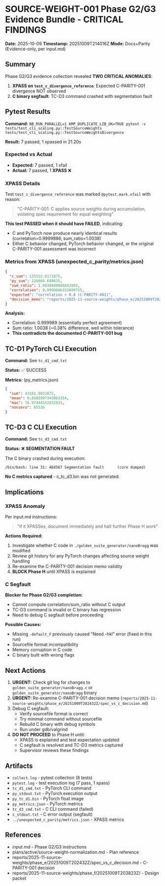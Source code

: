 # SOURCE-WEIGHT-001 Phase G2/G3 Evidence Bundle - CRITICAL FINDINGS

**Date:** 2025-10-09
**Timestamp:** 20251009T214016Z
**Mode:** Docs+Parity (Evidence-only, per input.md)

## Summary

Phase G2/G3 evidence collection revealed **TWO CRITICAL ANOMALIES**:

1. **XPASS on `test_c_divergence_reference`**: Expected C-PARITY-001 divergence NOT observed
2. **C binary segfault**: TC-D3 command crashed with segmentation fault

## Pytest Results

**Command:** `NB_RUN_PARALLEL=1 KMP_DUPLICATE_LIB_OK=TRUE pytest -v tests/test_cli_scaling.py::TestSourceWeights tests/test_cli_scaling.py::TestSourceWeightsDivergence`

**Result:** 7 passed, 1 xpassed in 21.20s

### Expected vs Actual

- **Expected:** 7 passed, 1 xfail
- **Actual:** 7 passed, 1 **XPASS** ❌

### XPASS Details

Test `test_c_divergence_reference` was marked `@pytest.mark.xfail` with reason:
> "C-PARITY-001: C applies source weights during accumulation, violating spec requirement for equal weighting"

**This test PASSED when it should have FAILED**, indicating:
- C and PyTorch now produce nearly identical results (correlation=0.9999886, sum_ratio=1.0038)
- Either C behavior changed, PyTorch behavior changed, or the original C-PARITY-001 assessment was incorrect

### Metrics from XPASS (unexpected_c_parity/metrics.json)

```json
{
  "c_sum": 125522.6171875,
  "py_sum": 126004.640625,
  "sum_ratio": 1.0038400888442993,
  "correlation": 0.9999886333899755,
  "expected": "correlation < 0.8 (C-PARITY-001)",
  "decision_memo": "reports/2025-11-source-weights/phase_e/20251009T202432Z/spec_vs_c_decision.md"
}
```

**Analysis:**
- Correlation: 0.999989 (essentially perfect agreement)
- Sum ratio: 1.0038 (~0.38% difference, well within tolerance)
- **This contradicts the documented C-PARITY-001 bug**

## TC-D1 PyTorch CLI Execution

**Command:** See `tc_d1_cmd.txt`

**Status:** ✅ SUCCESS

**Metrics:** (py_metrics.json)
```json
{
  "sum": 43161.9921875,
  "mean": 0.6585997343063354,
  "max": 76.97444152832031,
  "nonzero": 65536
}
```

## TC-D3 C CLI Execution

**Command:** See `tc_d3_cmd.txt`

**Status:** ❌ **SEGMENTATION FAULT**

The C binary crashed during execution:
```
/bin/bash: line 31: 468567 Segmentation fault      (core dumped)
```

**No C metrics captured** - c_tc_d3.bin was not generated.

## Implications

### XPASS Anomaly

Per input.md instructions:
> "if it XPASSes, document immediately and halt further Phase H work"

**Actions Required:**
1. Investigate whether C code in `./golden_suite_generator/nanoBragg` was modified
2. Review git history for any PyTorch changes affecting source weight handling
3. Re-examine the C-PARITY-001 decision memo validity
4. **BLOCK Phase H** until XPASS is explained

### C Segfault

**Blocker for Phase G2/G3 completion:**
- Cannot compute correlation/sum_ratio without C output
- TC-D3 command is invalid or C binary has regression
- Need to debug C segfault before proceeding

**Possible Causes:**
- Missing `-default_F` previously caused "Need -hkl" error (fixed in this run)
- Sourcefile format incompatibility
- Memory corruption in C code
- C binary built with wrong flags

## Next Actions

1. **URGENT:** Check git log for changes to `golden_suite_generator/nanoBragg.c` or `golden_suite_generator/nanoBragg` binary
2. **URGENT:** Re-examine C-PARITY-001 decision memo (`reports/2025-11-source-weights/phase_e/20251009T202432Z/spec_vs_c_decision.md`)
3. Debug C segfault:
   - Verify sourcefile format is correct
   - Try minimal command without sourcefile
   - Rebuild C binary with debug symbols
   - Run under gdb/valgrind
4. **DO NOT PROCEED** to Phase H until:
   - XPASS is explained and test expectation updated
   - C segfault is resolved and TC-D3 metrics captured
   - Supervisor reviews these findings

## Artifacts

- `collect.log` - pytest collection (8 tests)
- `pytest.log` - test execution log (7 pass, 1 xpass)
- `tc_d1_cmd.txt` - PyTorch CLI command
- `py_stdout.txt` - PyTorch execution output
- `py_tc_d1.bin` - PyTorch float image
- `py_metrics.json` - PyTorch metrics
- `tc_d3_cmd.txt` - C CLI command (failed)
- `c_stdout.txt` - C error output (segfault)
- `../unexpected_c_parity/metrics.json` - XPASS metrics

## References

- input.md - Phase G2/G3 instructions
- plans/active/source-weight-normalization.md - Plan reference
- reports/2025-11-source-weights/phase_e/20251009T202432Z/spec_vs_c_decision.md - C-PARITY-001 decision
- reports/2025-11-source-weights/phase_f/20251009T203823Z/ - Design packet
